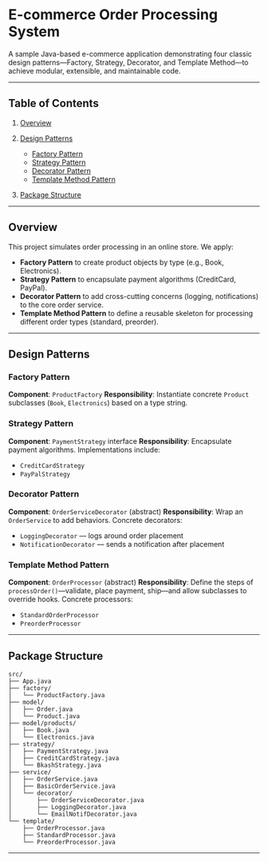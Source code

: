 # E-commerce Order Processing System

A sample Java-based e-commerce application demonstrating four classic design patterns—Factory, Strategy, Decorator, and Template Method—to achieve modular, extensible, and maintainable code.

---

## Table of Contents

1. [Overview](#overview)
2. [Design Patterns](#design-patterns)

   * [Factory Pattern](#factory-pattern)
   * [Strategy Pattern](#strategy-pattern)
   * [Decorator Pattern](#decorator-pattern)
   * [Template Method Pattern](#template-method-pattern)
3. [Package Structure](#package-structure)
---

## Overview

This project simulates order processing in an online store. We apply:

* **Factory Pattern** to create product objects by type (e.g., Book, Electronics).
* **Strategy Pattern** to encapsulate payment algorithms (CreditCard, PayPal).
* **Decorator Pattern** to add cross-cutting concerns (logging, notifications) to the core order service.
* **Template Method Pattern** to define a reusable skeleton for processing different order types (standard, preorder).

---

## Design Patterns

### Factory Pattern

**Component**: `ProductFactory`
**Responsibility**: Instantiate concrete `Product` subclasses (`Book`, `Electronics`) based on a type string.

### Strategy Pattern

**Component**: `PaymentStrategy` interface
**Responsibility**: Encapsulate payment algorithms. Implementations include:

* `CreditCardStrategy`
* `PayPalStrategy`

### Decorator Pattern

**Component**: `OrderServiceDecorator` (abstract)
**Responsibility**: Wrap an `OrderService` to add behaviors. Concrete decorators:

* `LoggingDecorator` — logs around order placement
* `NotificationDecorator` — sends a notification after placement

### Template Method Pattern

**Component**: `OrderProcessor` (abstract)
**Responsibility**: Define the steps of `processOrder()`—validate, place payment, ship—and allow subclasses to override hooks. Concrete processors:

* `StandardOrderProcessor`
* `PreorderProcessor`

---

## Package Structure

```
src/
├── App.java
├── factory/
│   └── ProductFactory.java
├── model/
│   ├── Order.java
│   └── Product.java
├── model/products/
│   ├── Book.java
│   └── Electronics.java
├── strategy/
│   ├── PaymentStrategy.java
│   ├── CreditCardStrategy.java
│   └── BkashStrategy.java
├── service/
│   ├── OrderService.java
│   ├── BasicOrderService.java
│   └── decorator/
│       ├── OrderServiceDecorator.java
│       ├── LoggingDecorator.java
│       └── EmailNotifDecorator.java
└── template/
    ├── OrderProcessor.java
    ├── StandardProcessor.java
    └── PreorderProcessor.java
```

---


